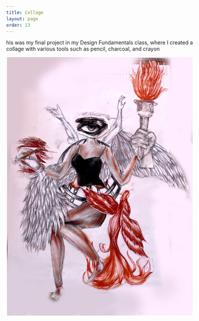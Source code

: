 ```yaml
---
title: Collage
layout: page
order: 13
---
```


his was my final project in my Design Fundamentals class, where I created a collage with various tools such as pencil, charcoal, and crayon
<div align="center">
    <img src="/assets/images/Collage.jpg" width = 500>
</div>